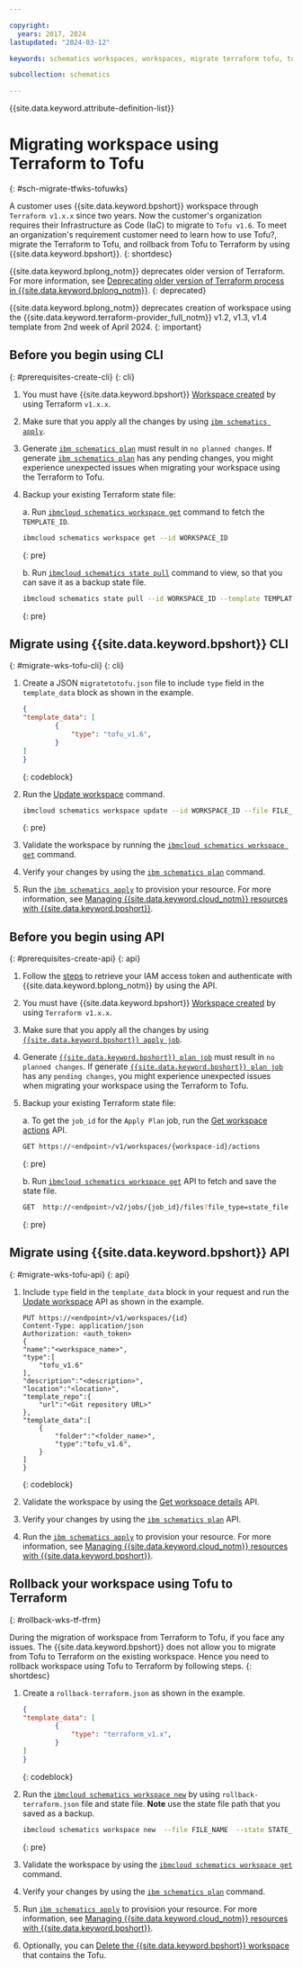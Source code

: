 ```yaml
---

copyright:
  years: 2017, 2024
lastupdated: "2024-03-12"

keywords: schematics workspaces, workspaces, migrate terraform tofu, tofu, 

subcollection: schematics

---
```


{{site.data.keyword.attribute-definition-list}}

# Migrating workspace using Terraform to Tofu
{: #sch-migrate-tfwks-tofuwks}

A customer uses {{site.data.keyword.bpshort}} workspace through `Terraform v1.x.x` since two years. Now the customer's organization requires their Infrastructure as Code (IaC) to migrate to `Tofu v1.6`. To meet an organization's requirement customer need to learn how to use Tofu?, migrate the Terraform to Tofu, and rollback from Tofu to Terraform by using {{site.data.keyword.bpshort}}.
{: shortdesc}

{{site.data.keyword.bplong_notm}} deprecates older version of Terraform. For more information, see [Deprecating older version of Terraform process in {{site.data.keyword.bplong_notm}}](/docs/schematics?topic=schematics-deprecate-tf-version#deprecate-timeline).
{: deprecated}

{{site.data.keyword.bplong_notm}} deprecates creation of workspace using the {{site.data.keyword.terraform-provider_full_notm}} v1.2, v1.3, v1.4 template from 2nd week of April 2024.
{: important}

## Before you begin using CLI
{: #prerequisites-create-cli}
{: cli}

1. You must have {{site.data.keyword.bpshort}} [Workspace created](/docs/schematics?topic=schematics-sch-create-wks&interface=api#prerequisites-create) by using Terraform `v1.x.x`.
2. Make sure that you apply all the changes by using [`ibm schematics apply`](/docs/schematics?topic=schematics-schematics-cli-reference#schematics-apply).
3. Generate [`ibm schematics plan`](/docs/schematics?topic=schematics-schematics-cli-reference#schematics-plan) must result in `no planned changes`. If generate [`ibm schematics plan`](/docs/schematics?topic=schematics-schematics-cli-reference#schematics-plan) has any pending changes, you might experience unexpected issues when migrating your workspace using the Terraform to Tofu.
4. Backup your existing Terraform state file:

    a. Run [`ibmcloud schematics workspace get`](/docs/schematics?topic=schematics-schematics-cli-reference#schematics-workspace-get) command to fetch the `TEMPLATE_ID`.

    ```sh
    ibmcloud schematics workspace get --id WORKSPACE_ID
    ```
    {: pre}

    b. Run [`ibmcloud schematics state pull`](/docs/schematics?topic=schematics-schematics-cli-reference#state-pull) command to view, so that you can save it as a backup state file.

    ```sh
    ibmcloud schematics state pull --id WORKSPACE_ID --template TEMPLATE_ID 
    ```
    {: pre}

## Migrate using {{site.data.keyword.bpshort}} CLI
{: #migrate-wks-tofu-cli}
{: cli}

1. Create a JSON `migratetotofu.json` file to include `type` field in the `template_data` block as shown in the example.
    
    ```json
    {
    "template_data": [
            {
                "type": "tofu_v1.6",
            }
    ]
    }
    ```
    {: codeblock}

2. Run the [Update workspace](/docs/schematics?topic=schematics-schematics-cli-reference#schematics-workspace-update) command.

    ```sh
    ibmcloud schematics workspace update --id WORKSPACE_ID --file FILE_NAME
    ```
    {: pre}

3. Validate the workspace by running the [`ibmcloud schematics workspace get`](/docs/schematics?topic=schematics-schematics-cli-reference#schematics-workspace-get) command.

4. Verify your changes by using the [`ibm schematics plan`](/docs/schematics?topic=schematics-schematics-cli-reference#schematics-plan) command.

5. Run the [`ibm schematics apply`](/docs/schematics?topic=schematics-sch-deploy-wks&interface=cli) to provision your resource. For more information, see [Managing {{site.data.keyword.cloud_notm}} resources with {{site.data.keyword.bpshort}}](/docs/schematics?topic=schematics-manage-lifecycle).

## Before you begin using API
{: #prerequisites-create-api}
{: api}

1. Follow the [steps](/docs/schematics?topic=schematics-setup-api#cs_api) to retrieve your IAM access token and authenticate with {{site.data.keyword.bplong_notm}} by using the API.
2. You must have {{site.data.keyword.bpshort}} [Workspace created](/apidocs/schematics/schematics#create-workspace) by using `Terraform v1.x.x`.
3. Make sure that you apply all the changes by using [`{{site.data.keyword.bpshort}} apply job`](/apidocs/schematics/schematics#apply-workspace-command).
4. Generate [`{{site.data.keyword.bpshort}} plan job`](/apidocs/schematics/schematics#plan-workspace-command) must result in `no planned changes`. If generate [`{{site.data.keyword.bpshort}} plan job`](/apidocs/schematics/schematics#apply-workspace-command) has any `pending changes`, you might experience unexpected issues when migrating your workspace using the Terraform to Tofu.
5. Backup your existing Terraform state file:

   a. To get the `job_id` for the `Apply Plan` job, run the [Get workspace actions](https://<endpoint>/v1/workspaces/{workspace-id}/actions) API.

    ```sh
    GET https://<endpoint>/v1/workspaces/{workspace-id}/actions
    ```
    {: pre}

    b. Run [`ibmcloud schematics workspace get`](/apidocs/schematics/schematics#get-workspace) API to fetch and save the state file.
   
    ```sh
    GET  http://<endpoint>/v2/jobs/{job_id}/files?file_type=state_file
    ```
    {: pre}

## Migrate using {{site.data.keyword.bpshort}} API
{: #migrate-wks-tofu-api}
{: api}

1. Include `type` field in the `template_data` block in your request and run the [Update workspace](/apidocs/schematics/schematics#replace-workspace) API as shown in the example.

    ```curl
    PUT https://<endpoint>/v1/workspaces/{id} 
    Content-Type: application/json
    Authorization: <auth_token>
    {
    "name":"<workspace_name>",
    "type":[
        "tofu_v1.6"
    ],
    "description":"<description>",
    "location":"<location>",
    "template_repo":{
        "url":"<Git repository URL>"
    },
    "template_data":[
        {
            "folder":"<folder_name>",
            "type":"tofu_v1.6",
        }
    ]
    }
    ```
    {: codeblock}

2. Validate the workspace by using the [Get workspace details](/apidocs/schematics/schematics#get-workspace) API.

3. Verify your changes by using the [`ibm schematics plan`](/apidocs/schematics/schematics#plan-workspace-command) API.

4. Run the [`ibm schematics apply`](/apidocs/schematics/schematics#apply-workspace-command) to provision your resource. For more information, see [Managing {{site.data.keyword.cloud_notm}} resources with {{site.data.keyword.bpshort}}](/docs/schematics?topic=schematics-manage-lifecycle).

## Rollback your workspace using Tofu to Terraform
{: #rollback-wks-tf-tfrm}

During the migration of workspace from Terraform to Tofu, if you face any issues. The {{site.data.keyword.bpshort}} does not allow you to migrate from Tofu to Terraform on the existing workspace. Hence you need to rollback workspace using Tofu to Terraform by following steps.
{: shortdesc}

1. Create a `rollback-terraform.json` as shown in the example.

    ```json
    {
    "template_data": [
            {
                "type": "terraform_v1.x",
            }
    ]
    }
    ```
    {: codeblock}

2. Run the [`ibmcloud schematics workspace new`](/docs/schematics?topic=schematics-schematics-cli-reference#schematics-workspace-new) by using `rollback-terraform.json` file and state file. **Note** use the state file path that you saved as a backup.

    ```sh
    ibmcloud schematics workspace new  --file FILE_NAME  --state STATE_FILE_PATH 
    ```
    {: pre}

3. Validate the workspace by using the [`ibmcloud schematics workspace get`](/docs/schematics?topic=schematics-schematics-cli-reference#schematics-workspace-get) command.

4. Verify your changes by using the [`ibm schematics plan`](/docs/schematics?topic=schematics-schematics-cli-reference#schematics-plan) command.

5. Run [`ibm schematics apply`](/docs/schematics?topic=schematics-sch-deploy-wks&interface=cli) to provision your resource. For more information, see [Managing {{site.data.keyword.cloud_notm}} resources with {{site.data.keyword.bpshort}}](/docs/schematics?topic=schematics-manage-lifecycle).

6. Optionally, you can [Delete the {{site.data.keyword.bpshort}} workspace](/docs/schematics?topic=schematics-schematics-cli-reference#schematics-workspace-delete) that contains the Tofu.

